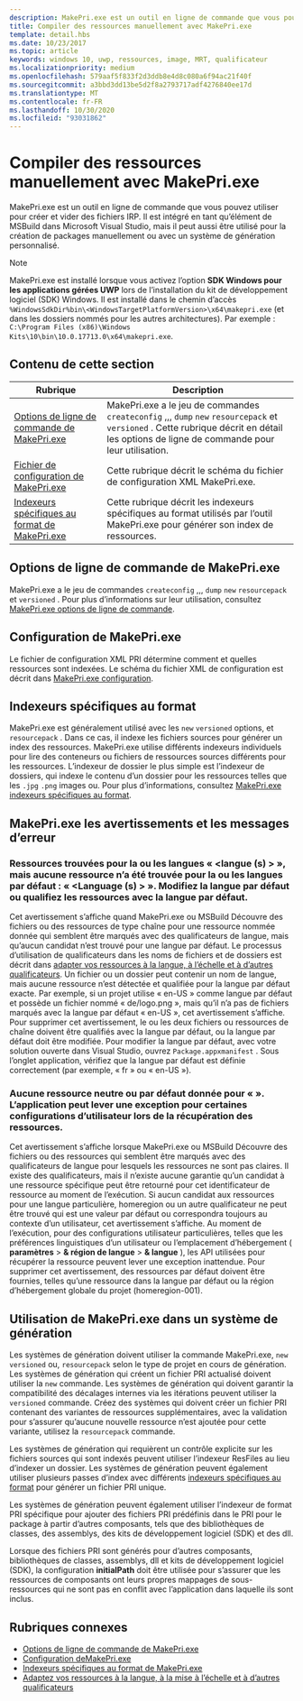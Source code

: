```yaml
---
description: MakePri.exe est un outil en ligne de commande que vous pouvez utiliser pour créer et vider des fichiers IRP. Il est intégré en tant qu’élément de MSBuild dans Microsoft Visual Studio, mais il peut aussi être utilisé pour la création de packages manuellement ou avec un système de génération personnalisé.
title: Compiler des ressources manuellement avec MakePri.exe
template: detail.hbs
ms.date: 10/23/2017
ms.topic: article
keywords: windows 10, uwp, ressources, image, MRT, qualificateur
ms.localizationpriority: medium
ms.openlocfilehash: 579aaf5f833f2d3ddb8e4d8c080a6f94ac21f40f
ms.sourcegitcommit: a3bbd3dd13be5d2f8a2793717adf4276840ee17d
ms.translationtype: MT
ms.contentlocale: fr-FR
ms.lasthandoff: 10/30/2020
ms.locfileid: "93031862"
---
```

# <a name="compile-resources-manually-with-makepriexe"></a>Compiler des ressources manuellement avec MakePri.exe

MakePri.exe est un outil en ligne de commande que vous pouvez utiliser pour créer et vider des fichiers IRP. Il est intégré en tant qu’élément de MSBuild dans Microsoft Visual Studio, mais il peut aussi être utilisé pour la création de packages manuellement ou avec un système de génération personnalisé.

> [!NOTE]
> MakePri.exe est installé lorsque vous activez l’option **SDK Windows pour les applications gérées UWP** lors de l’installation du kit de développement logiciel (SDK) Windows. Il est installé dans le chemin d’accès `%WindowsSdkDir%bin\<WindowsTargetPlatformVersion>\x64\makepri.exe` (et dans les dossiers nommés pour les autres architectures). Par exemple : `C:\Program Files (x86)\Windows Kits\10\bin\10.0.17713.0\x64\makepri.exe`.

## <a name="in-this-section"></a>Contenu de cette section
|Rubrique|Description|
|-|-|
| [Options de ligne de commande de MakePri.exe](makepri-exe-command-options.md) | MakePri.exe a le jeu de commandes `createconfig` ,,, `dump` `new` `resourcepack` et `versioned` . Cette rubrique décrit en détail les options de ligne de commande pour leur utilisation. |
| [Fichier de configuration de MakePri.exe](makepri-exe-configuration.md) | Cette rubrique décrit le schéma du fichier de configuration XML MakePri.exe. |
| [Indexeurs spécifiques au format de MakePri.exe](makepri-exe-format-specific-indexers.md) | Cette rubrique décrit les indexeurs spécifiques au format utilisés par l’outil MakePri.exe pour générer son index de ressources. |

## <a name="makepriexe-command-line-options"></a>Options de ligne de commande de MakePri.exe

MakePri.exe a le jeu de commandes `createconfig` ,,, `dump` `new` `resourcepack` et `versioned` . Pour plus d’informations sur leur utilisation, consultez [MakePri.exe options de ligne de commande](makepri-exe-command-options.md).

## <a name="makepriexe-configuration"></a>Configuration de MakePri.exe

Le fichier de configuration XML PRI détermine comment et quelles ressources sont indexées. Le schéma du fichier XML de configuration est décrit dans [MakePri.exe configuration](makepri-exe-configuration.md).

## <a name="format-specific-indexers"></a>Indexeurs spécifiques au format

MakePri.exe est généralement utilisé avec les `new` `versioned` options, et `resourcepack` . Dans ce cas, il indexe les fichiers sources pour générer un index des ressources. MakePri.exe utilise différents indexeurs individuels pour lire des conteneurs ou fichiers de ressources sources différents pour les ressources. L’indexeur de dossier le plus simple est l’indexeur de dossiers, qui indexe le contenu d’un dossier pour les ressources telles que les `.jpg` `.png` images ou. Pour plus d’informations, consultez [MakePri.exe indexeurs spécifiques au format](makepri-exe-format-specific-indexers.md).

## <a name="makepriexe-warnings-and-error-messages"></a>MakePri.exe les avertissements et les messages d’erreur

### <a name="resources-found-for-languages-languages-but-no-resources-found-for-default-languages-languages-change-the-default-language-or-qualify-resources-with-the-default-language"></a>Ressources trouvées pour la ou les langues « <langue (s) > », mais aucune ressource n’a été trouvée pour la ou les langues par défaut : « <Language (s) > ». Modifiez la langue par défaut ou qualifiez les ressources avec la langue par défaut.

Cet avertissement s’affiche quand MakePri.exe ou MSBuild Découvre des fichiers ou des ressources de type chaîne pour une ressource nommée donnée qui semblent être marqués avec des qualificateurs de langue, mais qu’aucun candidat n’est trouvé pour une langue par défaut. Le processus d’utilisation de qualificateurs dans les noms de fichiers et de dossiers est décrit dans [adapter vos ressources à la langue, à l’échelle et à d’autres qualificateurs](tailor-resources-lang-scale-contrast.md). Un fichier ou un dossier peut contenir un nom de langue, mais aucune ressource n’est détectée et qualifiée pour la langue par défaut exacte. Par exemple, si un projet utilise « en-US » comme langue par défaut et possède un fichier nommé « de/logo.png », mais qu’il n’a pas de fichiers marqués avec la langue par défaut « en-US », cet avertissement s’affiche. Pour supprimer cet avertissement, le ou les deux fichiers ou ressources de chaîne doivent être qualifiés avec la langue par défaut, ou la langue par défaut doit être modifiée. Pour modifier la langue par défaut, avec votre solution ouverte dans Visual Studio, ouvrez `Package.appxmanifest` . Sous l’onglet application, vérifiez que la langue par défaut est définie correctement (par exemple, « fr » ou « en-US »).

### <a name="no-default-or-neutral-resource-given-for-resource-identifier-the-application-may-throw-an-exception-for-certain-user-configurations-when-retrieving-the-resources"></a>Aucune ressource neutre ou par défaut donnée pour « <resource identifier> ». L’application peut lever une exception pour certaines configurations d’utilisateur lors de la récupération des ressources.

Cet avertissement s’affiche lorsque MakePri.exe ou MSBuild Découvre des fichiers ou des ressources qui semblent être marqués avec des qualificateurs de langue pour lesquels les ressources ne sont pas claires. Il existe des qualificateurs, mais il n’existe aucune garantie qu’un candidat à une ressource spécifique peut être retourné pour cet identificateur de ressource au moment de l’exécution. Si aucun candidat aux ressources pour une langue particulière, homeregion ou un autre qualificateur ne peut être trouvé qui est une valeur par défaut ou correspondra toujours au contexte d’un utilisateur, cet avertissement s’affiche. Au moment de l’exécution, pour des configurations utilisateur particulières, telles que les préférences linguistiques d’un utilisateur ou l’emplacement d’hébergement ( **paramètres**  >  **& région de langue**  >  **& langue** ), les API utilisées pour récupérer la ressource peuvent lever une exception inattendue. Pour supprimer cet avertissement, des ressources par défaut doivent être fournies, telles qu’une ressource dans la langue par défaut ou la région d’hébergement globale du projet (homeregion-001).

## <a name="using-makepriexe-in-a-build-system"></a>Utilisation de MakePri.exe dans un système de génération

Les systèmes de génération doivent utiliser la commande MakePri.exe, `new` `versioned` ou, `resourcepack` selon le type de projet en cours de génération. Les systèmes de génération qui créent un fichier PRI actualisé doivent utiliser la `new` commande. Les systèmes de génération qui doivent garantir la compatibilité des décalages internes via les itérations peuvent utiliser la `versioned` commande. Créez des systèmes qui doivent créer un fichier PRI contenant des variantes de ressources supplémentaires, avec la validation pour s’assurer qu’aucune nouvelle ressource n’est ajoutée pour cette variante, utilisez la `resourcepack` commande.

Les systèmes de génération qui requièrent un contrôle explicite sur les fichiers sources qui sont indexés peuvent utiliser l’indexeur ResFiles au lieu d’indexer un dossier. Les systèmes de génération peuvent également utiliser plusieurs passes d’index avec différents [indexeurs spécifiques au format](makepri-exe-format-specific-indexers.md) pour générer un fichier PRI unique.

Les systèmes de génération peuvent également utiliser l’indexeur de format PRI spécifique pour ajouter des fichiers PRI prédéfinis dans le PRI pour le package à partir d’autres composants, tels que des bibliothèques de classes, des assemblys, des kits de développement logiciel (SDK) et des dll.

Lorsque des fichiers PRI sont générés pour d’autres composants, bibliothèques de classes, assemblys, dll et kits de développement logiciel (SDK), la configuration **initialPath** doit être utilisée pour s’assurer que les ressources de composants ont leurs propres mappages de sous-ressources qui ne sont pas en conflit avec l’application dans laquelle ils sont inclus.

## <a name="related-topics"></a>Rubriques connexes
* [Options de ligne de commande de MakePri.exe](makepri-exe-command-options.md)
* [ Configuration deMakePri.exe](makepri-exe-configuration.md)
* [Indexeurs spécifiques au format de MakePri.exe](makepri-exe-format-specific-indexers.md)
* [Adaptez vos ressources à la langue, à la mise à l’échelle et à d’autres qualificateurs](tailor-resources-lang-scale-contrast.md)
